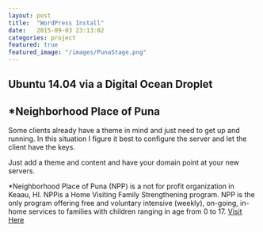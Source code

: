 ```yaml
---
layout: post
title:  "WordPress Install"
date:   2015-09-03 23:13:02
categories: project
featured: true
featured_image: "/images/PunaStage.png"
---
```


## Ubuntu 14.04 via a Digital Ocean Droplet

## *Neighborhood Place of Puna

Some clients already have a theme in mind and just need to get up and running. In this situation I figure it best to configure the server and let the client have the keys.

Just add a theme and content and have your domain point at your new servers.


*Neighborhood Place of Puna (NPP) is a not for profit organization in Keaau, HI. NPPis a Home Visiting Family Strengthening program. NPP is the only program offering free and voluntary intensive (weekly), on-going, in-home services to families with children ranging in age from 0 to 17. [Visit Here](http://neighborhoodplaceofpuna.org/)



